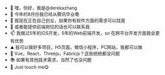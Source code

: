 - 👋 嘿，你好，我是@derekazhang
- 👀 今年的8月份我已经从腾讯毕业嘞
- 🌱 我现在正在自己创业，如果你有软件方面的需求可以找我
- 💞️ 或者能提供前端岗位的话也可以联系我
- 📫 我做过5年的iOS开发，5年的Web前端开发，so 在跨平台开发方面我会更有优势
- ⛰ 我可以做好多项目，H5页面，微信小程序，PC网站，我都可以做
- 🌺 Vue，React，Threejs，Fabricjs？这些统统都没问题
- 📚 如果有其他技术需求，当然了也没问题
- 🎉 Just touch me😋

<!---
derekazhang/derekazhang is a ✨ special ✨ repository because its `README.md` (this file) appears on your GitHub profile.
You can click the Preview link to take a look at your changes.
--->
